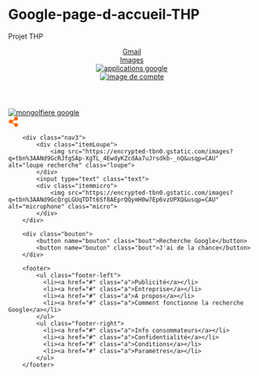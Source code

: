# Google-page-d-accueil-THP
Projet THP

<!DOCTYPE html>
<html lang="en">
<head>
    <meta charset="UTF-8">
    <title>Page d'accueil google</title>
    <link rel="stylesheet" href="main.css">
</head>
<body>
   <header>
       <div class="nav">
           <div class="item">
               <a href="https://mail.google.com/" class="a">Gmail</a>
           </div>
           <div class="item">
               <a href="https://www.google.fr/imghp?hl=fr&tab=wi&authuser=0&ogbl" class="a">Images</a>
           </div>
           <div class="item">
               <a href="https://about.google/intl/fr/products/?tab=wh">
                   <img src="https://lh3.googleusercontent.com/proxy/oKD3k9JamzgMCR6WkvYzQ-VkZMOPQXHYmMayi4OWe-IJI0TQ_pemPeg3f40u2Gwd9DrbFLRz2TpeW4ajHa9xcN1px4Qmd93zhX7a1SvUPfNIjC4" alt="applications google">
               </a>
           </div>
           <div class="item">
               <a href="https://accounts.google.com/">
                   <img src="https://encrypted-tbn0.gstatic.com/images?q=tbn%3AANd9GcQooDcPzq2eTovzfr6wYCpBxwzPKaCQt5Th5g&usqp=CAU" alt="image de compte">
               </a>
           </div>
       </div>
   </header>
   
   <section class="nav2">
       <div class="item1">
               <a href="https://www.google.com/search?sxsrf=ALeKk01OXf4otJINxmPTFGT8GZ71h1NPIA:1600785437773&q=automne&oi=ddle&ct=144867951&hl=fr&sa=X&ved=0ahUKEwj1x4K7_vzrAhUhz4UKHZDGBx0QPQgN">
                   <img src="https://www.google.com/logos/doodles/2020/fall-2020-northern-hemisphere-6753651837108543-l.png" alt="mongolfiere google" class="mongolfiere">
               </a>
           </div>
           <div class="item1">
               <a href="https://www.google.com/">
                   <img src="data:image/png;base64,iVBORw0KGgoAAAANSUhEUgAAABYAAAAWCAYAAADEtGw7AAAAoklEQVR42mP4n8bAQAZ2AOKZQPwAimdCxeBqyDX0DBD/R8NnkA0nx+CZWAyF4ZmUGPwAj8EPBp3BzkB8mdSgwBfTMkC8EsmAW8RGHq6YPgu14DOUD6IrgNiF2OSGL6ZheDUQyxEbbMREyCcgdiU1kkmKaXIMxhcUlylxMa7Iu0VpGONKbqDYL6ckVRDCZKdjmua84VkI0bQ8plkNQrM6jygMAEIbSPadXs/7AAAAAElFTkSuQmCC" alt="bouton partager" class="share">
               </a>
           </div>
        </section>
        
        <div class="nav3">
            <div class="itemLoupe">
                <img src="https://encrypted-tbn0.gstatic.com/images?q=tbn%3AANd9GcRJfgSAp-XgTL_4EwdyKZcdAa7uJrsdkb-_nQ&usqp=CAU" alt="loupe recherche" class="loupe">
            </div>
            <input type="text" class="text">
            <div class="itemmicro">
                <img src="https://encrypted-tbn0.gstatic.com/images?q=tbn%3AANd9GcQrgLGUqTDTt6Sf8AEprQQymH0w7Ep6vzUPXQ&usqp=CAU" alt="microphone" class="micro">
            </div>
        </div>
        
        <div class="bouton">
            <button name="bouton" class="bout">Recherche Google</button>
            <button name="bouton" class="bout">J'ai de la chance</button>
        </div>
        
        <footer>
            <ul class="footer-left">
              <li><a href="#" class="a">Publicité</a></li>
              <li><a href="#" class="a">Entreprise</a></li>
              <li><a href="#" class="a">A propos</a></li>
              <li><a href="#" class="a">Comment fonctionne la recherche Google</a></li> 
            </ul>
            <ul class="footer-right">    
              <li><a href="#" class="a">Info consommateurs</a></li>
              <li><a href="#" class="a">Confidentialité</a></li>
              <li><a href="#" class="a">Conditions</a></li>
              <li><a href="#" class="a">Paramètres</a></li>
            </ul>       
        </footer>
    
</body>
</html>
